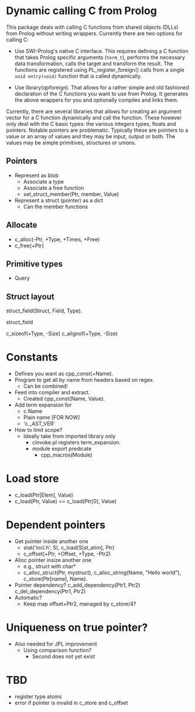 # Dynamic calling C from Prolog

This package deals with calling C   functions from shared objects (DLLs)
from Prolog without writing wrappers. Currently   there  are two options
for calling C:

  - Use SWI-Prolog's native C interface. This requires defining
    a C function that takes Prolog specific arguments (`term_t`),
    performs the necessary data transformation, calls the target
    and transform the result.  The functions are registered using
    PL_register_foreign() calls from a single `void entry(void)`
    function that is called dynamically.

  - Use library(qpforeign).  That allows for a rather simple and
    old fashioned declaration of the C functions you want to use
    from Prolog.  It generates the above wrappers for you and
    optionally compiles and links them.

Currently, there are several  libraries  that   allows  for  creating an
argument vector for a C  function   dynamically  and  call the function.
These however only deal with the  C   basic  types: the various integers
types, floats and pointers. Notable  pointers are problematic. Typically
these are pointers to a value or  an   array  of  values and they may be
input, output or both. The values   may be simple primitives, structures
or unions.

## Pointers

  - Represent as blob
    - Associate a type
    - Associate a free function
    - set_struct_member(Ptr, member, Value)
  - Represent a struct (pointer) as a dict
    - Can the member functions

## Allocate

  - c_alloc(-Ptr, +Type, +Times, +Free)
  - c_free(+Ptr)

## Primitive types

  - Query

## Struct layout

struct_field(Struct, Field, Type).

struct_field

c_sizeof(+Type, -Size)
c_alignof(+Type, -Size)

# Constants

  - Defines you want as cpp_const(+Name).
  - Program to get all by name from headers based on regex.
    - Can be combined!
  - Feed into compiler and extract.
    - Created cpp_const(Name, Value).
  - Add term expansion for
    - c.Name
    - Plain name					[FOR NOW]
    - 'c._AST_VER'
  - How to limit scope?
    - Ideally take from imported library only
      - cinvoke.pl registers term_expansion.
      - module export predicate
        - cpp_macros(Module)

# Load store

  - c_load(Ptr[Elem], Value)
  - c_load(Ptr, Value) == c_load(Ptr[0], Value)

# Dependent pointers

  - Get pointer inside another one
    - stat('incl.h', S), c_load(S[st_atim], Ptr)
    - c_offset(+Ptr, +Offset, +Type, -Ptr2)
  - Alloc pointer insize another one
    - e.g., struct with char*
    - c_alloc_struct(Ptr, mystruct),
      c_alloc_string(Name, "Hello world"),
      c_store(Ptr[name], Name).
  - Pointer dependency?
      c_add_dependency(Ptr1, Ptr2)
      c_del_dependency(Ptr1, Ptr2)
  - Automatic?
    - Keep map offset+Ptr2, managed by c_store/4?

# Uniqueness on true pointer?

  - Also needed for JPL improvement
    - Using comparison function?
      - Second does not yet exist

# TBD

  - register type atoms
  - error if pointer is invalid in c_store and c_offset
